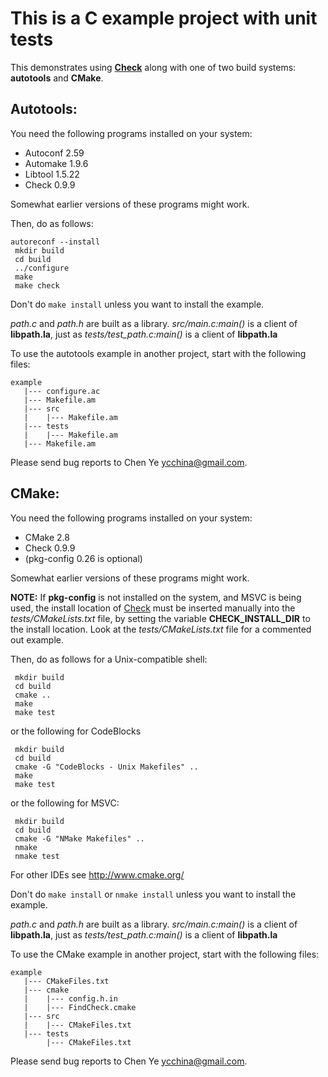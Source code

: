 # This is a C example project with unit tests
[check]: http://check.sourceforge.net/

This demonstrates using **[Check][check]** along with one of two build systems:
**autotools** and **CMake**.

## Autotools:

You need the following programs installed on your system:

* Autoconf 2.59
* Automake 1.9.6
* Libtool 1.5.22
* Check 0.9.9

Somewhat earlier versions of these programs might work.

Then, do as follows:
```
autoreconf --install
 mkdir build
 cd build
 ../configure
 make
 make check
```
Don't do `make install` unless you want to install the example.

*path.c* and *path.h* are built as a library.
*src/main.c:main()* is a client of **libpath.la**, just as *tests/test_path.c:main()* is a client of **libpath.la**

To use the autotools example in another project, start with the following
files:
```
example
   |--- configure.ac
   |--- Makefile.am
   |--- src
   |   	|--- Makefile.am
   |--- tests
   |   	|--- Makefile.am
   |--- Makefile.am
```
Please send bug reports to Chen Ye <ycchina@gmail.com>.


## CMake:

You need the following programs installed on your system:

* CMake 2.8
* Check 0.9.9
* (pkg-config 0.26 is optional)

Somewhat earlier versions of these programs might work.

**NOTE:** If **pkg-config** is not installed on the system, and MSVC is being used,
the install location of [Check][check] must be inserted manually into the
*tests/CMakeLists.txt* file, by setting the variable **CHECK_INSTALL_DIR**
to the install location. Look at the *tests/CMakeLists.txt* file for
a commented out example.

Then, do as follows for a Unix-compatible shell:
```
 mkdir build
 cd build
 cmake ..
 make
 make test
```
or the following for CodeBlocks
```
 mkdir build
 cd build
 cmake -G "CodeBlocks - Unix Makefiles" ..
 make
 make test
```
or the following for MSVC:
```
 mkdir build
 cd build
 cmake -G "NMake Makefiles" ..
 nmake
 nmake test
```
For other IDEs see http://www.cmake.org/

Don't do `make install` or `nmake install` unless you want to install the example.

*path.c* and *path.h* are built as a library.
*src/main.c:main()* is a client of **libpath.la**, just as *tests/test_path.c:main()* is a client of **libpath.la**

To use the CMake example in another project, start with the following files:
```
example
   |--- CMakeFiles.txt
   |--- cmake
   |    |--- config.h.in
   |    |--- FindCheck.cmake
   |--- src
   |    |--- CMakeFiles.txt
   |--- tests
        |--- CMakeFiles.txt
```
Please send bug reports to Chen Ye <ycchina@gmail.com>.
